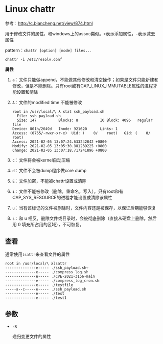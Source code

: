 # Linux chattr

参考：http://c.biancheng.net/view/874.html

用于修改文件的属性，和windows上的assoc类似。`+`表示添加属性，`-`表示减去属性

pattern：`chattr [option] [mode] files...`

```
chattr -i /etc/resolv.conf
```

**属性**

1. `a`：文件只能做append，不能做其他修改和清空操作；如果是文件只能新建和修改，但是不能删除。只有root或有CAP_LINUX_IMMUTABLE属性的进程才能设置和清除

2. `A`：文件的modified time 不能被修改

   ```
   root in /usr/local/\ λ stat ssh_payload.sh
     File: ssh_payload.sh
     Size: 147       	Blocks: 8          IO Block: 4096   regular file
   Device: 801h/2049d	Inode: 921620      Links: 1
   Access: (0755/-rwxr-xr-x)  Uid: (    0/    root)   Gid: (    0/    root)
   Access: 2021-02-05 13:07:24.633242042 +0800
   Modify: 2021-02-05 13:05:30.881239225 +0800
   Change: 2021-02-05 13:07:18.717241896 +0800
   ```

3. `c`：文件将会被kernel自动压缩
4. `d`：文件不会被dump程序做core dump
5. `E`：文件加密，不能被chattr设置或清除
6. `i`：文件不能被修改（删除，重命名，写入）。只有root和有CAP_SYS_RESOURCE的进程才能设置或清除该属性
7. `u`：当有该标记的文件被删除时，文件内容还是被保存，以保证后期能够恢复
8. `s`：和 u 相反，删除文件或目录时，会被彻底删除（直接从硬盘上删除，然后用 0 填充所占用的区域），不可恢复。

## 查看

通常使用`lsattr`来查看文件的属性

```
root in /usr/local/\ λlsattr 
--------------e----- ./ssh_payload.sh~
--------------e----- ./compress_log.sh
--------------e----- ./CVE-2021-3156-main
--------------e----- ./compress_log_cron.sh
--------------e----- ./testfile
-----a--c-----e----- ./ssh_payload.sh
--------------e----- ./test
--------------e----- ./test1    
```

## 参数

- `-R`

  递归变更文件的属性



